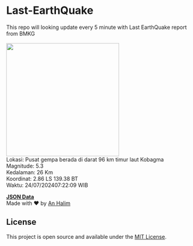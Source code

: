# Last-EarthQuake
This repo will looking update every 5 minute with Last EarthQuake report from BMKG
<br>
<br>
<img src="https://static.bmkg.go.id/20240724072209.mmi.jpg" width="300"/>
<br>
Lokasi: Pusat gempa berada di darat 96 km timur laut Kobagma <br>
Magnitude: 5.3 <br>
Kedalaman: 26 Km <br>
Koordinat: 2.86 LS 139.38 BT <br>
Waktu: 24/07/202407:22:09 WIB <br>

<a href="./data/data.json">**JSON Data**</a>
<br>
Made with ❤️ by <a href="https://github.com/an-halim">An Halim</a>
## License

This project is open source and available under the [MIT License](LICENSE).
